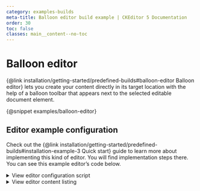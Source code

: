 ```yaml
---
category: examples-builds
meta-title: Balloon editor build example | CKEditor 5 Documentation
order: 30
toc: false
classes: main__content--no-toc
---
```


# Balloon editor

{@link installation/getting-started/predefined-builds#balloon-editor Balloon editor} lets you create your content directly in its target location with the help of a balloon toolbar that appears next to the selected editable document element.

{@snippet examples/balloon-editor}

## Editor example configuration

Check out the {@link installation/getting-started/predefined-builds#installation-example-3 Quick start} guide to learn more about implementing this kind of editor. You will find implementation steps there. You can see this example editor’s code below.

<details>
<summary>View editor configuration script</summary>

```js

import BalloonEditor from '@ckeditor/ckeditor5-build-balloon';

BalloonEditor
	.create( document.querySelector( '#snippet-balloon-editor' ), {
		toolbar: {
			items: [
				'undo', 'redo',
				'|', 'heading',
				'|', 'bold', 'italic',
				'|', 'link', 'insertImage', 'insertTable', 'mediaEmbed',
				'|', 'bulletedList', 'numberedList', 'outdent', 'indent'
			]
		},
		cloudServices: {
			// All predefined builds include the Easy Image feature.
			// Provide correct configuration values to use it.
			tokenUrl: 'https://example.com/cs-token-endpoint',
			uploadUrl: 'https://your-organization-id.cke-cs.com/easyimage/upload/'
			// Read more about Easy Image - https://ckeditor.com/docs/ckeditor5/latest/features/images/image-upload/easy-image.html.
			// For other image upload methods see the guide - https://ckeditor.com/docs/ckeditor5/latest/features/images/image-upload/image-upload.html.
		}
	} )
	.then( editor => {
		window.editor = editor;
	} )
	.catch( err => {
		console.error( err );
	} );

```

</details>

<details>
<summary>View editor content listing</summary>

```html
<div id="snippet-balloon-editor">
	Editor content is inserted here.
</div>

<style>
	/* Restrict the width of the editor to isolate it from the content of the guide. */
	#snippet-balloon-editor {
		margin-left: 5%;
		margin-right: 5%;
	}
</style>

```

</details>
